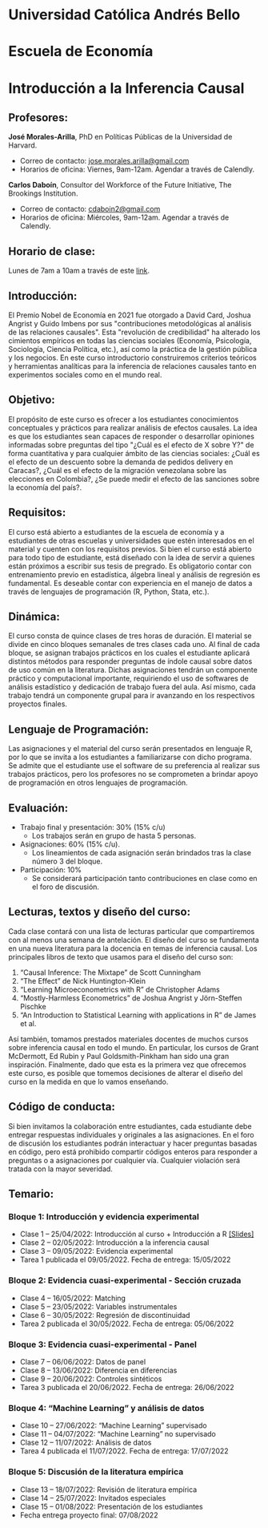 # Universidad Católica Andrés Bello 
# Escuela de Economía 
# Introducción a la Inferencia Causal 

## Profesores:
**José Morales-Arilla**, PhD en Políticas Públicas de la Universidad de Harvard.
- Correo de contacto: jose.morales.arilla@gmail.com
- Horarios de oficina: Viernes, 9am-12am. Agendar a través de Calendly.

**Carlos Daboín**, Consultor del Workforce of the Future Initiative, The Brookings Institution.
- Correo de contacto: cdaboin2@gmail.com
- Horarios de oficina: Miércoles, 9am-12am. Agendar a través de Calendly.

## Horario de clase:
Lunes de 7am a 10am a través de este [link](https://harvard.zoom.us/my/josemoralesarilla).

## Introducción:
El Premio Nobel de Economía en 2021 fue otorgado a David Card, Joshua Angrist y Guido Imbens por sus "contribuciones metodológicas al análisis de las relaciones causales". Esta "revolución de credibilidad" ha alterado los cimientos empíricos en todas las ciencias sociales (Economía, Psicología, Sociología, Ciencia Política, etc.), así como la práctica de la gestión pública y los negocios. En este curso introductorio construiremos criterios teóricos y herramientas analíticas para la inferencia de relaciones causales tanto en experimentos sociales como en el mundo real. 

## Objetivo: 
El propósito de este curso es ofrecer a los estudiantes conocimientos conceptuales y prácticos para realizar análisis de efectos causales. La idea es que los estudiantes sean capaces de responder o desarrollar opiniones informadas sobre preguntas del tipo "¿Cuál es el efecto de X sobre Y?" de forma cuantitativa y para cualquier ámbito de las ciencias sociales: ¿Cuál es el efecto de un descuento sobre la demanda de pedidos delivery en Caracas?, ¿Cuál es el efecto de la migración venezolana sobre las elecciones en Colombia?, ¿Se puede medir el efecto de las sanciones sobre la economía del país?. 

## Requisitos: 
El curso está abierto a estudiantes de la escuela de economía y a estudiantes de otras escuelas y universidades que estén interesados en el material y cuenten con los requisitos previos. Si bien el curso está abierto para todo tipo de estudiante, está diseñado con la idea de servir a quienes están próximos a escribir sus tesis de pregrado. Es obligatorio contar con entrenamiento previo en estadística, álgebra lineal y análisis de regresión es fundamental. Es deseable contar con experiencia en el manejo de datos a través de lenguajes de programación (R, Python, Stata, etc.). 

## Dinámica: 
El curso consta de quince clases de tres horas de duración. El material se divide en cinco bloques semanales de tres clases cada uno. Al final de cada bloque, se asignan trabajos prácticos en los cuales el estudiante aplicará distintos métodos para responder preguntas de índole causal sobre datos de uso común en la literatura. Dichas asignaciones tendrán un componente práctico y computacional importante, requiriendo el uso de softwares de análisis estadístico y dedicación de trabajo fuera del aula. Así mismo, cada trabajo tendrá un componente grupal para ir avanzando en los respectivos proyectos finales.

## Lenguaje de Programación:
Las asignaciones y el material del curso serán presentados en lenguaje R, por lo que se invita a los estudiantes a familiarizarse con dicho programa. Se admite que el estudiante use el software de su preferencia al realizar sus trabajos prácticos, pero los profesores no se comprometen a brindar apoyo de programación en otros lenguajes de programación. 

## Evaluación:
-	Trabajo final y presentación: 30% (15% c/u)
    -	Los trabajos serán en grupo de hasta 5 personas.
-	Asignaciones: 60% (15% c/u).
    -	Los lineamientos de cada asignación serán brindados tras la clase número 3 del bloque.
-	Participación: 10%
    -	Se considerará participación tanto contribuciones en clase como en el foro de discusión. 

## Lecturas, textos y diseño del curso:
Cada clase contará con una lista de lecturas particular que compartiremos con al menos una semana de antelación. El diseño del curso se fundamenta en una nueva literatura para la docencia en temas de inferencia causal. Los principales libros de texto que usamos para el diseño del curso son: 

1.	“Causal Inference: The Mixtape” de Scott Cunningham
2.	“The Effect” de Nick Huntington-Klein
3.	“Learning Microeconometrics with R” de Christopher Adams
4.	“Mostly-Harmless Econometrics” de Joshua Angrist y Jörn-Steffen Pischke
5.	“An Introduction to Statistical Learning with applications in R” de James et al.

Así también, tomamos prestados materiales docentes de muchos cursos sobre inferencia causal en todo el mundo. En particular, los cursos de Grant McDermott, Ed Rubin y Paul Goldsmith-Pinkham han sido una gran inspiración. Finalmente, dado que esta es la primera vez que ofrecemos este curso, es posible que tomemos decisiones de alterar el diseño del curso en la medida en que lo vamos enseñando.

## Código de conducta:
Si bien invitamos la colaboración entre estudiantes, cada estudiante debe entregar respuestas individuales y originales a las asignaciones. En el foro de discusión los estudiantes podrán interactuar y hacer preguntas basadas en código, pero está prohibido compartir códigos enteros para responder a preguntas o a asignaciones por cualquier vía. Cualquier violación será tratada con la mayor severidad.

## Temario:

###	Bloque 1: Introducción y evidencia experimental

-	Clase 1 – 25/04/2022: Introducción al curso + Introducción a R <a href="Clase1/Clase1.html" title="[Slides]">[Slides]</a>
-	Clase 2 – 02/05/2022: Introducción a la inferencia causal
-	Clase 3 – 09/05/2022: Evidencia experimental
-	Tarea 1 publicada el 09/05/2022. Fecha de entrega: 15/05/2022

###	Bloque 2: Evidencia cuasi-experimental - Sección cruzada
-	Clase 4 – 16/05/2022: Matching
-	Clase 5 – 23/05/2022: Variables instrumentales
-	Clase 6 – 30/05/2022: Regresión de discontinuidad
-	Tarea 2 publicada el 30/05/2022. Fecha de entrega: 05/06/2022

###	Bloque 3: Evidencia cuasi-experimental - Panel
-	Clase 7 – 06/06/2022: Datos de panel
-	Clase 8 – 13/06/2022: Diferencia en diferencias
-	Clase 9 – 20/06/2022: Controles sintéticos
-	Tarea 3 publicada el 20/06/2022. Fecha de entrega: 26/06/2022

###	Bloque 4: “Machine Learning” y análisis de datos
-	Clase 10 – 27/06/2022: “Machine Learning” supervisado
-	Clase 11 – 04/07/2022: “Machine Learning” no supervisado
-	Clase 12 – 11/07/2022: Análisis de datos
-	Tarea 4 publicada el 11/07/2022. Fecha de entrega: 17/07/2022

###	Bloque 5: Discusión de la literatura empírica
-	Clase 13 – 18/07/2022: Revisión de literatura empírica
-	Clase 14 – 25/07/2022: Invitados especiales
-	Clase 15 – 01/08/2022: Presentación de los estudiantes
-	Fecha entrega proyecto final: 07/08/2022

